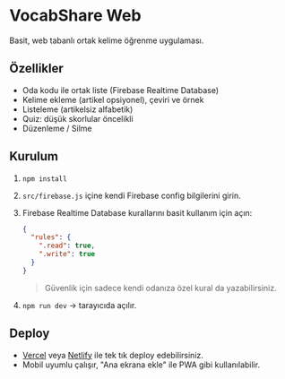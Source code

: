 # VocabShare Web

Basit, web tabanlı ortak kelime öğrenme uygulaması.

## Özellikler
- Oda kodu ile ortak liste (Firebase Realtime Database)
- Kelime ekleme (artikel opsiyonel), çeviri ve örnek
- Listeleme (artikelsiz alfabetik)
- Quiz: düşük skorlular öncelikli
- Düzenleme / Silme

## Kurulum
1. `npm install`
2. `src/firebase.js` içine kendi Firebase config bilgilerini girin.
3. Firebase Realtime Database kurallarını basit kullanım için açın:
   ```json
   {
     "rules": {
       ".read": true,
       ".write": true
     }
   }
   ```
   > Güvenlik için sadece kendi odanıza özel kural da yazabilirsiniz.

4. `npm run dev` → tarayıcıda açılır.

## Deploy
- [Vercel](https://vercel.com) veya [Netlify](https://www.netlify.com/) ile tek tık deploy edebilirsiniz.
- Mobil uyumlu çalışır, "Ana ekrana ekle" ile PWA gibi kullanılabilir.
